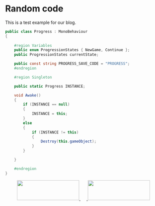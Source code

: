 # Random code
This is a test example for our blog.

```cs
public class Progress : MonoBehaviour
{
    
    #region Variables
    public enum ProgressionStates { NewGame, Continue };
    public ProgressionStates currentState;

    public const string PROGRESS_SAVE_CODE = "PROGRESS";
    #endregion

    #region Singleton

    public static Progress INSTANCE;

    void Awake()
    {
        if (INSTANCE == null)
        {
            INSTANCE = this;
        }
        else
        {
            if (INSTANCE != this)
            {
                Destroy(this.gameObject);
            }
        }

    }

    #endregion
}
```
<p align="center"> 
  <a href="https://discord.gg/tRP76Br">
    <img width="200" height="64" src="https://i.imgur.com/YS9xDDr.png">
  </a>
  &nbsp;&nbsp;&nbsp;&nbsp;&nbsp;<a href="https://www.patreon.com/">
    <img width="200" height="64" src="https://i.imgur.com/6HVUK4k.jpg">
  </a>
</p>
